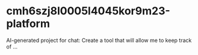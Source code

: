 # cmh6szj8l0005l4045kor9m23-platform
AI-generated project for chat: Create a tool that will allow me to keep track of ...
